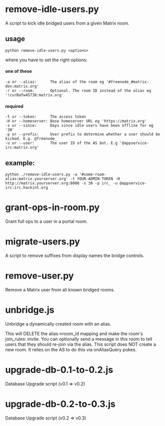 # remove-idle-users.py
A script to kick idle bridged users from a given Matrix room.

## usage

    python remove-idle-users.py <options>
    
where you have to set the right options:

#### one of these
    -a or --alias:      The alias of the room eg '#freenode_#matrix-dev:matrix.org'
    -r or --room:       Optional. The room ID instead of the alias eg '!curBafw45738:matrix.org'
    
#### required
    -t or --token:      The access token
    -H or --homeserver: Base homeserver URL eg 'https://matrix.org'
    -s or --since:      Days since idle users have been offline for eg '30'
    -p or --prefix:     User prefix to determine whether a user should be kicked. E.g. @freenode_
    -u or --user:       The user ID of the AS bot. E.g '@appservice-irc:matrix.org'

## example:

    python ./remove-idle-users.py -a '#some-room-alias:matrix.yourserver.org' -t YOUR-ADMIN-TOKEN -H http://matrix.yourserver.org:8008 -s 30 -p irc_ -u @appservice-irc:irc.hackint.org 

# grant-ops-in-room.py

Grant full ops to a user in a portal room.

# migrate-users.py 

A script to remove suffixes from display names the bridge controls.

# remove-user.py 

Remove a Matrix user from all known bridged rooms.

# unbridge.js
Unbridge a dynamically created room with an alias.

This will DELETE the alias->room_id mapping and make the room's
join_rules: invite. You can optionally send a message in this
room to tell users that they should re-join via the alias.
This script does NOT create a new room. It relies on the AS to
do this via onAliasQuery pokes.

# upgrade-db-0.1-to-0.2.js

Database Upgrade script (v0.1 => v0.2)

# upgrade-db-0.2-to-0.3.js

Database Upgrade script (v0.2 => v0.3)
